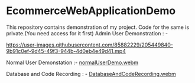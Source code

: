 # EcommerceWebApplicationDemo
This repository contains demonstration of my project. Code for the same is private.(You need access for it first)
Admin User Demonstration : -


https://user-images.githubusercontent.com/85882229/205449840-9b91c0ef-9d45-49f3-944b-4d0eb4e49d41.mp4


Normal User Demonstation :- 
[normalUserDemo.webm](https://user-images.githubusercontent.com/85882229/205449861-fe0ec7f7-44f1-467b-85be-840d9c2d71d0.webm)



Database and Code Recording : - 
[DatabaseAndCodeRecording.webm](https://user-images.githubusercontent.com/85882229/205449885-df6d2990-f36d-4deb-8480-e6744cfadc8f.webm)


